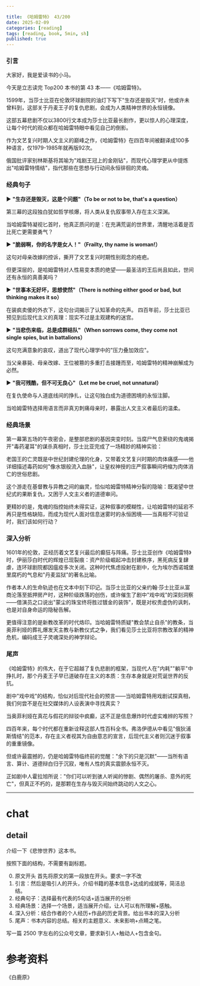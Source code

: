 ```yaml
---

title: 《哈姆雷特》 43/200
date: 2025-02-09 
categories: [reading]
tags: [reading, book, 5min, sh]
published: true
---
```



### 引言  

大家好，我是爱读书的小马。

今天是立志读完 Top200 本书的第 43 本——《哈姆雷特》。

1599年，当莎士比亚在伦敦环球剧院的油灯下写下"生存还是毁灭"时，他或许未曾料到，这部关于丹麦王子的复仇悲剧，会成为人类精神世界的永恒镜像。

这部五幕悲剧不仅以3800行文本成为莎士比亚最长剧作，更以惊人的心理深度，让每个时代的观众都在哈姆雷特眼中看见自己的倒影。  

作为文艺复兴时期人文主义的巅峰之作，《哈姆雷特》在四百年间被翻译成100多种语言，仅1979-1985年就再版92次。

俄国批评家别林斯基将其喻为"戏剧王冠上的金刚钻"，而现代心理学更从中提炼出"哈姆雷特情结"，指代那些在思想与行动间永恒徘徊的灵魂。


### 经典句子 

▶ **"生存还是毁灭，这是个问题"（To be or not to be, that's a question）**  

   第三幕的这段独白犹如哲学核爆，将人类从复仇叙事带入存在主义深渊。
   
   当哈姆雷特凝视匕首时，他真正质问的是：在充满荒诞的世界里，清醒地活着是否比死亡更需要勇气？  

▶ **"脆弱啊，你的名字是女人！"（Frailty, thy name is woman!）**  

   这句对母亲改嫁的控诉，撕开了文艺复兴时期性别观念的疮疤。
   
   但更深层的，是哈姆雷特对人性易变本质的绝望——最圣洁的王后尚且如此，世间还有永恒的真善美吗？  

▶ **"世事本无好坏，思想使然"（There is nothing either good or bad, but thinking makes it so）**  

   在装疯卖傻的外衣下，这句台词揭示了认知革命的先声。
   四百年前，莎士比亚已预见到后现代主义的真理：现实不过是主观建构的迷宫。  

▶ **"当悲伤来临，总是成群结队"（When sorrows come, they come not single spies, but in battalions）**  

   这句充满意象的哀叹，道出了现代心理学中的"压力叠加效应"。
   
   当父亲暴毙、母亲改嫁、王位被篡的多重打击接踵而至，哈姆雷特的精神崩解成为必然。  

▶ **"我可残酷，但不可无良心"（Let me be cruel, not unnatural）**  

   在复仇使命与人道底线间的挣扎，让这句独白成为道德困境的永恒注脚。
   
   当哈姆雷特选择用语言而非真刃刺痛母亲时，暴露出人文主义者最后的温柔。  

### 经典场景 

第一幕第五场的午夜密会，是整部悲剧的基因突变时刻。当腐尸气息萦绕的鬼魂揭开"毒药灌耳"的谋杀真相时，莎士比亚完成了一场精妙的精神实验：  

老国王的亡灵既是中世纪封建伦理的化身，又带着文艺复兴时期的肉体痛感——他详细描述毒药如何"像水银般流入血脉"，让皇权神授的庄严叙事瞬间坍缩为肉体消亡的世俗悲剧。

这个游走在基督教与异教之间的幽灵，恰似哈姆雷特精神分裂的隐喻：既渴望中世纪式的果断复仇，又困于人文主义者的道德审问。  

更精妙的是，鬼魂的指控始终未得实证，这种叙事的模糊性，让哈姆雷特的延宕不再只是性格缺陷，而成为现代人面对信息迷雾时的永恒困境——当真相不可验证时，我们该如何行动？  

### 深入分析

1601年的伦敦，正经历着文艺复兴最后的癫狂与阵痛。莎士比亚创作《哈姆雷特》时，伊丽莎白时代的辉煌已现裂痕：资产阶级崛起冲击封建秩序，黑死病反复肆虐，连环球剧院都因瘟疫多次关闭。这种时代焦虑投射在剧中，化为埃尔西诺城堡里腐朽的气息和"丹麦监狱"的著名比喻。  

作者本人的生命轨迹也在文本中刻下印记。当莎士比亚的父亲约翰·莎士比亚从富商沦落至抵押房产时，这种阶级跌落的创伤，或许催生了剧中"戏中戏"的深刻洞察——借演员之口说出"蒙尘的珠宝终将胜过镀金的装饰"，既是对权贵虚伪的讽刺，也是对自身命运的隐秘告解。  

更值得注意的是新教改革的时代烙印。当哈姆雷特质疑"教会禁止自杀"的教条，当奥菲利娅的葬礼爆发天主教与新教仪式之争，我们看见莎士比亚将宗教改革的精神危机，编码成王子灵魂深处的神学辩论。  

### 尾声

《哈姆雷特》的伟大，在于它超越了复仇悲剧的框架，当现代人在"内耗""躺平"中挣扎时，那个丹麦王子早已道破存在主义的本质：生存本身就是对荒诞世界的反抗。  

剧中"戏中戏"的结构，恰似对后现代社会的预言——当哈姆雷特用戏剧试探真相，我们何尝不是在社交媒体的人设表演中寻找真实？

当奥菲利娅在真花与假花的辩驳中疯癫，这不正是信息爆炸时代虚实难辨的写照？  

四百年来，每个时代都在重新诠释这部人性百科全书。弗洛伊德从中看见"俄狄浦斯情结"的范本，存在主义者视其为自由意志的宣言，后现代主义者则沉迷于叙事的重重镜像。

但或许最震撼的，仍是哈姆雷特临终前的觉醒："余下的只是沉默"——当所有语言、算计、道德辩白归于沉寂，唯有人性的真实震颤永恒不灭。  

正如剧中人霍拉旭所说："你们可以听到骇人听闻的惨剧、偶然的屠杀、意外的死亡"，但真正不朽的，是那颗在生存与毁灭间始终跳动的人文之心。

------------------------------------------------------------------------

# chat

## detail

介绍一下《悲惨世界》这本书。

按照下面的结构，不需要有副标题。

0. 原文开头 首先将原文的第一段放在开头。要求一字不改
1. 引言：然后是吸引人的开头，介绍书籍的基本信息+达成的成就等，简洁总结。
2. 经典句子：选择最有代表的5句话+适当展开的分析
3. 经典场景：选择一个场景，适当展开介绍，让人可以有所理解+感触。
4. 深入分析：结合作者的个人经历+作品的历史背景。给出书本的深入分析
5. 尾声：书本内容的总结。相关的主题意义、未来影响+点睛之笔。

写一篇 2500 字左右的公众号文章，要求新引人+触动人+包含金句。


# 参考资料

 《白鹿原》

